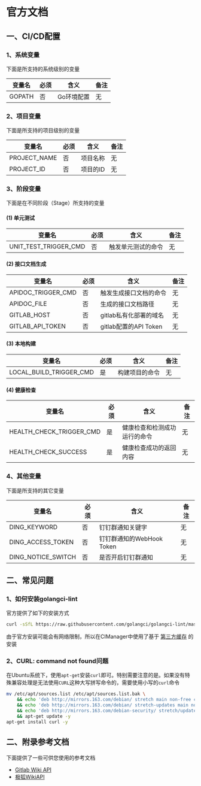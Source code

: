 # 官方文档

## <span id="1">一、CI/CD配置</span>

### 1、系统变量
下面是所支持的系统级别的变量

| 变量名 | 必须  | 含义    | 备注 |
| ---- |----|----|----|
| GOPATH | 否   | Go环境配置 | 无  |

### 2、项目变量
下面是所支持的项目级别的变量

| 变量名          | 必须  | 含义    | 备注  |
|--------------|-----|-------|-----|
| PROJECT_NAME | 否   | 项目名称  | 无   |
| PROJECT_ID   | 否   | 项目的ID | 无   |

### 3、阶段变量
下面是在不同阶段（Stage）所支持的变量

#### (1) 单元测试

| 变量名          | 必须  | 含义        | 备注  |
|--------------|-----|-----------|-----|
| UNIT_TEST_TRIGGER_CMD | 否   | 触发单元测试的命令 | 无   |

#### (2) 接口文档生成

| 变量名          | 必须  | 含义                 | 备注  |
|--------------|-----|--------------------|-----|
| APIDOC_TRIGGER_CMD | 否   | 触发生成接口文档的命令        | 无   |
| APIDOC_FILE   | 否   | 生成的接口文档路径          | 无   |
| GITLAB_HOST   | 否   | gitlab私有化部署的域名     | 无   |
| GITLAB_API_TOKEN   | 否   | gitlab配置的API Token | 无   |

#### (3) 本地构建

| 变量名          | 必须  | 含义      | 备注  |
|--------------|-----|---------|-----|
| LOCAL_BUILD_TRIGGER_CMD | 是   | 构建项目的命令 | 无   |

#### (4) 健康检查

| 变量名          | 必须  | 含义             | 备注  |
|--------------|-----|----------------|-----|
| HEALTH_CHECK_TRIGGER_CMD | 是   | 健康检查和检测成功运行的命令 | 无   |
| HEALTH_CHECK_SUCCESS | 是   | 健康检查成功的返回内容    | 无   |

### 4、其他变量
下面是所支持的其它变量

| 变量名          | 必须  | 含义                  | 备注  |
|--------------|-----|---------------------|-----|
| DING_KEYWORD | 否   | 钉钉群通知关键字            | 无   |
| DING_ACCESS_TOKEN   | 否   | 钉钉群通知的WebHook Token | 无   |
| DING_NOTICE_SWITCH | 否   | 是否开启钉钉群通知           | 无   |



## 二、常见问题

### 1、如何安装golangci-lint
官方提供了如下的安装方式

```bash
curl -sSfL https://raw.githubusercontent.com/golangci/golangci-lint/master/install.sh | sh -s -- -b $(go env GOPATH)/bin v1.46.2
```

由于官方安装可能会有网络限制，所以在CIManager中使用了基于 [第三方缓存](https://github.com/WGrape/cache) 的安装

### 2、CURL: command not found问题
在Ubuntu系统下，使用```apt-get```安装```curl```即可。特别需要注意的是。如果没有特殊兼容处理是无法使用```CURL```这种大写拼写命令的，需要使用小写的```curl```命令

```bash
mv /etc/apt/sources.list /etc/apt/sources.list.bak \
    && echo 'deb http://mirrors.163.com/debian/ stretch main non-free contrib' > /etc/apt/sources.list \
    && echo 'deb http://mirrors.163.com/debian/ stretch-updates main non-free contrib' >> /etc/apt/sources.list \
    && echo 'deb http://mirrors.163.com/debian-security/ stretch/updates main non-free contrib' >> /etc/apt/sources.list \
    && apt-get update -y
apt-get install curl -y
```

## 二、附录参考文档
下面提供了一些可供您使用的参考文档

- [Gitlab Wiki API](https://docs.gitlab.cn/jh/api/wikis.html)
- [极狐WikiAPI](https://docs.gitlab.cn/jh/api/wikis.html)